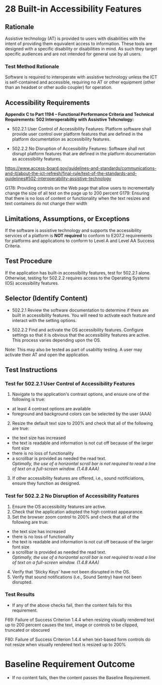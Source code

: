 # 28 Built-in Accessibility Features

## Rationale
Assistive technology (AT) is provided to users with disabilities with the intent of providing them equivalent access to information. These tools are designed with a specific disability or disabilities in mind. As such they target specific audiences and are not intended for general use by all users.

### Test Method Rationale
Software is required to interoperate with assistive technology unless the ICT is self-contained and accessible, requiring no AT or other equipment (other than an headset or other audio coupler) for operation.

## Accessibility Requirements
**Appendix C to Part 1194 – Functional Performance Criteria and Technical Requirements: 502 Interoperabiltiy with Assistive Tehcnology:** 

* 502.2.1 User Control of Accessibility Features: Platform software shall provide user control over platform features that are defined in the platform documentation as accessibility features. 
 
* 502.2.2 No Disruption of Accessibility Features: Software shall not disrupt platform features that are defined in the platform documentation as accessibility features. </br>

https://www.access-board.gov/guidelines-and-standards/communications-and-it/about-the-ict-refresh/final-rule/text-of-the-standards-and-guidelines#502-interoperability-assistive-technology

G178: Providing controls on the Web page that allow users to incrementally change the size of all text on the page up to 200 percent 
G179: Ensuring that there is no loss of content or functionality when the text resizes and text containers do not change their width 

## Limitations, Assumptions, or Exceptions
If the software is assistive technology and supports the accessibility services of a platform is **NOT required** to conform to 
E207.2 requirements for platforms and applications to conform to Level A and Level AA Success Criteria.

## Test Procedure
If the application has built-in accessibility features, test for 502.2.1 alone. Otherwise, testing for 502.2.2 requires access to the Operating Systems (OS) accessibility features.

## Selector (Identify Content)

* 502.2.1 Review the software documentation to determine if there are built in accessibility features. You will need to activate each feature and interact with the setting options. 

* 502.2.2 Find and activate the OS accessibility features. Configure settings so that it is obvious that the accessibility features are active. This process varies depending upon the OS.

Note: This may also be tested as part of usabiltiy testing. A user may activate their AT and open the application.

## Test Instructions

### Test for 502.2.1 User Control of Accessibility Features
1. Navigate to the application's contrast options, and ensure one of the following is true:
* at least 4 contrast options are available
* foreground and background colors can be selected by the user (AAA)
2. Resize the default text size to 200% and check that all of the following are true: 
* the text size has increased
* the text is readable and information is not cut off because of the larger font size
* there is no loss of functionality 
* a scrollbar is provided as needed the read text. </br>
*Optimally, the use of a horizontal scroll bar is not required to read a line of text on a full-screen window. (1.4.8 AAA)*
3. If other accessibility features are offered, i.e., sound notificiations, ensure they function as designed. 

### Test for 502.2.2 No Disruption of Accessibility Features
1. Ensure the OS accessibility features are active.
2. Check that the application adopted the high contrast appearance.
3. Set the browser zoom control to 200% and check that all of the following are true:
* the text size has increased
* there is no loss of functionality 
* the text is readable and information is not cut off because of the larger font size
* a scrollbar is provided as needed the read text. </br>*Optimally, the use of a horizontal scroll bar is not required to read a line of text on a full-screen window. (1.4.8 AAA)*
4. Verify that 'Sticky Keys' have not been disrupted in the OS.
5. Verify that sound notifications (i.e., Sound Sentry) have not been disrupted.

### Test Results
* If any of the above checks fail, then the content fails for this requirement.

F69: Failure of Success Criterion 1.4.4 when resizing visually rendered text up to 200 percent causes the text, image or controls to be clipped, truncated or obscured 

F80: Failure of Success Criterion 1.4.4 when text-based form controls do not resize when visually rendered text is resized up to 200% 

# Baseline Requirement Outcome
* If no content fails, then the content passes the Baseline Requirement.
